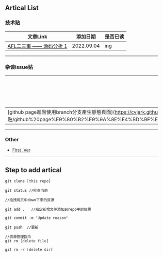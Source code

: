 

## Artical List
### 技术贴

| 文章Link | 添加日期 | 是否已读 |
|------|------|------|
| [AFL二三事 —— 源码分析 1](https://cvjark.github.io/My-Save-Pages/技术贴/AFL%E4%BA%8C%E4%B8%89%E4%BA%8B%20--%20%E6%BA%90%E7%A0%81%E5%88%86%E6%9E%90%201.html)| 2022.09.04 | ing |



<hr>

### 杂谈issue贴

| 文章Link | 添加日期 | 是否已读 |
|------|------|------|
| [github page進階使用branch分支產生靜態頁面](https://cvjark.github.io/My-Save-Pages/ 杂谈issue 贴/github%20page%E9%80%B2%E9%9A%8E%E4%BD%BF%E7%94%A8branch%E5%88%86%E6%94%AF%E7%94%A2%E7%94%9F%E9%9D%9C%E6%85%8B%E9%A0%81%E9%9D%A2.html) | 2022.09.04 | ed |




<hr>

### Other
- [First .Ver](https://cvjark.github.io/My-Save-Pages/Other/testChangeImg.html)

<hr>

## Step to add artical

```shell
git clone [this repo]

git status //检查当前

//拖拽网页中down下来的资源

git add .   //指定新增文件添加到repo中的位置

git commit -m "Update reason"

git push  //更新

//资源管理指令
git rm [delete file]

git rm -r [delete dir]

```
